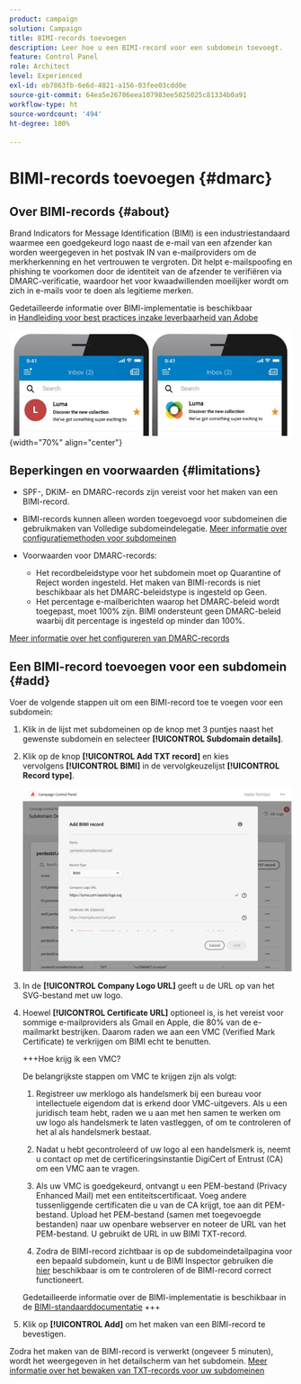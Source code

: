 ```yaml
---
product: campaign
solution: Campaign
title: BIMI-records toevoegen
description: Leer hoe u een BIMI-record voor een subdomein toevoegt.
feature: Control Panel
role: Architect
level: Experienced
exl-id: eb7863fb-6e6d-4821-a156-03fee03cdd0e
source-git-commit: 64ea5e26786eea107983ee5025025c81334b0a91
workflow-type: ht
source-wordcount: '494'
ht-degree: 100%

---
```


# BIMI-records toevoegen {#dmarc}

## Over BIMI-records {#about}

Brand Indicators for Message Identification (BIMI) is een industriestandaard waarmee een goedgekeurd logo naast de e-mail van een afzender kan worden weergegeven in het postvak IN van e-mailproviders om de merkherkenning en het vertrouwen te vergroten. Dit helpt e-mailspoofing en phishing te voorkomen door de identiteit van de afzender te verifiëren via DMARC-verificatie, waardoor het voor kwaadwillenden moeilijker wordt om zich in e-mails voor te doen als legitieme merken.

Gedetailleerde informatie over BIMI-implementatie is beschikbaar in [Handleiding voor best practices inzake leverbaarheid van Adobe](https://experienceleague.adobe.com/docs/deliverability-learn/deliverability-best-practice-guide/additional-resources/technotes/implement-bimi.html?lang=nl)

![](assets/bimi-example.png){width="70%" align="center"}

## Beperkingen en voorwaarden {#limitations}

* SPF-, DKIM- en DMARC-records zijn vereist voor het maken van een BIMI-record.
* BIMI-records kunnen alleen worden toegevoegd voor subdomeinen die gebruikmaken van Volledige subdomeindelegatie. [Meer informatie over configuratiemethoden voor subdomeinen](subdomains-branding.md#subdomain-delegation-methods)
* Voorwaarden voor DMARC-records:

   * Het recordbeleidstype voor het subdomein moet op Quarantine of Reject worden ingesteld. Het maken van BIMI-records is niet beschikbaar als het DMARC-beleidstype is ingesteld op Geen.
   * Het percentage e-mailberichten waarop het DMARC-beleid wordt toegepast, moet 100% zijn. BIMI ondersteunt geen DMARC-beleid waarbij dit percentage is ingesteld op minder dan 100%.

[Meer informatie over het configureren van DMARC-records](dmarc.md)

## Een BIMI-record toevoegen voor een subdomein {#add}

Voer de volgende stappen uit om een BIMI-record toe te voegen voor een subdomein:

1. Klik in de lijst met subdomeinen op de knop met 3 puntjes naast het gewenste subdomein en selecteer **[!UICONTROL Subdomain details]**.

1. Klik op de knop **[!UICONTROL Add TXT record]** en kies vervolgens **[!UICONTROL BIMI]** in de vervolgkeuzelijst **[!UICONTROL Record type]**.

   ![](assets/bimi-add.png)

1. In de **[!UICONTROL Company Logo URL]** geeft u de URL op van het SVG-bestand met uw logo.

1. Hoewel **[!UICONTROL Certificate URL]** optioneel is, is het vereist voor sommige e-mailproviders als Gmail en Apple, die 80% van de e-mailmarkt bestrijken. Daarom raden we aan een VMC (Verified Mark Certificate) te verkrijgen om BIMI echt te benutten.

   +++Hoe krijg ik een VMC?

   De belangrijkste stappen om VMC te krijgen zijn als volgt:

   1. Registreer uw merklogo als handelsmerk bij een bureau voor intellectuele eigendom dat is erkend door VMC-uitgevers. Als u een juridisch team hebt, raden we u aan met hen samen te werken om uw logo als handelsmerk te laten vastleggen, of om te controleren of het al als handelsmerk bestaat.

   1. Nadat u hebt gecontroleerd of uw logo al een handelsmerk is, neemt u contact op met de certificeringsinstantie DigiCert of Entrust (CA) om een VMC aan te vragen.

   1. Als uw VMC is goedgekeurd, ontvangt u een PEM-bestand (Privacy Enhanced Mail) met een entiteitscertificaat. Voeg andere tussenliggende certificaten die u van de CA krijgt, toe aan dit PEM-bestand. Upload het PEM-bestand (samen met toegevoegde bestanden) naar uw openbare webserver en noteer de URL van het PEM-bestand. U gebruikt de URL in uw BIMI TXT-record.

   1. Zodra de BIMI-record zichtbaar is op de subdomeindetailpagina voor een bepaald subdomein, kunt u de BIMI Inspector gebruiken die [hier](https://bimigroup.org/bimi-generator/) beschikbaar is om te controleren of de BIMI-record correct functioneert.

   Gedetailleerde informatie over de BIMI-implementatie is beschikbaar in de [BIMI-standaarddocumentatie](https://bimigroup.org/implementation-guide/)
+++

1. Klik op **[!UICONTROL Add]** om het maken van een BIMI-record te bevestigen.

Zodra het maken van de BIMI-record is verwerkt (ongeveer 5 minuten), wordt het weergegeven in het detailscherm van het subdomein. [Meer informatie over het bewaken van TXT-records voor uw subdomeinen](gs-txt-records.md#monitor)
